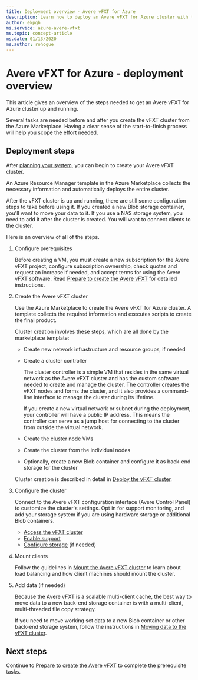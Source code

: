 ```yaml
---
title: Deployment overview - Avere vFXT for Azure 
description: Learn how to deploy an Avere vFXT for Azure cluster with this overview. Related articles have specific deployment instructions.
author: ekpgh
ms.service: azure-avere-vfxt
ms.topic: concept-article
ms.date: 01/13/2020
ms.author: rohogue
---
```

<!-- filename is linked to in the marketplace template, make sure it gets a redirect if we rename it -->

# Avere vFXT for Azure - deployment overview

This article gives an overview of the steps needed to get an Avere vFXT for Azure cluster up and running.

Several tasks are needed before and after you create the vFXT cluster from the Azure Marketplace. Having a clear sense of the start-to-finish process will help you scope the effort needed.

## Deployment steps

After [planning your system](avere-vfxt-deploy-plan.md), you can begin to create your Avere vFXT cluster.

An Azure Resource Manager template in the Azure Marketplace collects the necessary information and automatically deploys the entire cluster.

After the vFXT cluster is up and running, there are still some configuration steps to take before using it. If you created a new Blob storage container, you'll want to move your data to it. If you use a NAS storage system, you need to add it after the cluster is created. You will want to connect clients to the cluster.

Here is an overview of all of the steps.

1. Configure prerequisites

   Before creating a VM, you must create a new subscription for the Avere vFXT project, configure subscription ownership, check quotas and request an increase if needed, and accept terms for using the Avere vFXT software. Read [Prepare to create the Avere vFXT](avere-vfxt-prereqs.md) for detailed instructions.

1. Create the Avere vFXT cluster

   Use the Azure Marketplace to create the Avere vFXT for Azure cluster. A template collects the required information and executes scripts to create the final product.

   Cluster creation involves these steps, which are all done by the marketplace template:

   * Create new network infrastructure and resource groups, if needed
   * Create a cluster controller

     The cluster controller is a simple VM that resides in the same virtual network as the Avere vFXT cluster and has the custom software needed to create and manage the cluster. The controller creates the vFXT nodes and forms the cluster, and it also provides a command-line interface to manage the cluster during its lifetime.

     If you create a new virtual network or subnet during the deployment, your controller will have a public IP address. This means the controller can serve as a jump host for connecting to the cluster from outside the virtual network.

   * Create the cluster node VMs

   * Create the cluster from the individual nodes

   * Optionally, create a new Blob container and configure it as back-end storage for the cluster

   Cluster creation is described in detail in [Deploy the vFXT cluster](avere-vfxt-deploy.md).

1. Configure the cluster

   Connect to the Avere vFXT configuration interface (Avere Control Panel) to customize the cluster's settings. Opt in for support monitoring, and add your storage system if you are using hardware storage or additional Blob containers.

   * [Access the vFXT cluster](avere-vfxt-cluster-gui.md)
   * [Enable support](avere-vfxt-enable-support.md)
   * [Configure storage](avere-vfxt-add-storage.md) (if needed)

1. Mount clients

   Follow the guidelines in [Mount the Avere vFXT cluster](avere-vfxt-mount-clients.md) to learn about load balancing and how client machines should mount the cluster.

1. Add data (if needed)

   Because the Avere vFXT is a scalable multi-client cache, the best way to move data to a new back-end storage container is with a multi-client, multi-threaded file copy strategy.

   If you need to move working set data to a new Blob container or other back-end storage system, follow the instructions in [Moving data to the vFXT cluster](avere-vfxt-data-ingest.md).

## Next steps

Continue to [Prepare to create the Avere vFXT](avere-vfxt-prereqs.md) to complete the prerequisite tasks.
